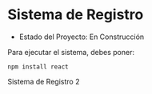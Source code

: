 <h1>Sistema de Registro</h1>

- Estado del Proyecto: En Construcción

Para ejecutar el sistema, debes poner:

```npm install react```

Sistema de Registro 2
